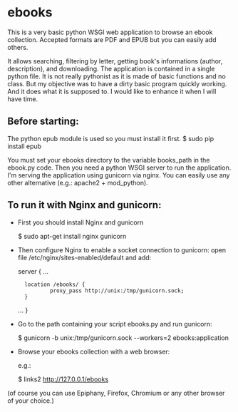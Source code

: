ebooks
======

This is a very basic python WSGI web application to browse an ebook collection. 
Accepted formats are PDF and EPUB but you can easily add others.

It allows searching, filtering by letter, getting book's informations (author, description), and downloading.
The application is contained in a single python file. It is not really pythonist as it is made of basic functions and no class.
But my objective was to have a dirty basic program quickly working. And it does what it is supposed to.
I would like to enhance it when I will have time.


Before starting:
---------------

The python epub module is used so you must install it first.
$ sudo pip install epub

You must set your ebooks directory to the variable books_path in the ebook.py code.
Then you need a python WSGI server to run the application.
I'm serving the application using gunicorn via nginx. You can easily use any other alternative (e.g.: apache2 + mod_python).



To run it with Nginx and gunicorn:
---------------------------------

- First you should install Nginx and gunicorn

    $ sudo apt-get install nginx gunicorn

- Then configure Nginx to enable a socket connection to gunicorn:
open file /etc/nginx/sites-enabled/default and add:

    server {
    ...
  
        location /ebooks/ {
                proxy_pass http://unix:/tmp/gunicorn.sock;
        }
        
    ...
    }

- Go to the path containing your script ebooks.py and run gunicorn:

    $ gunicorn -b unix:/tmp/gunicorn.sock --workers=2 ebooks:application

- Browse your ebooks collection with a web browser:

    e.g.:

    $ links2 http://127.0.0.1/ebooks

(of course you can use Epiphany, Firefox, Chromium or any other browser of your choice.)
